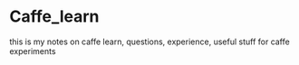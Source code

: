 # Caffe_learn
this is my notes on caffe learn, questions, experience, useful stuff for caffe experiments
